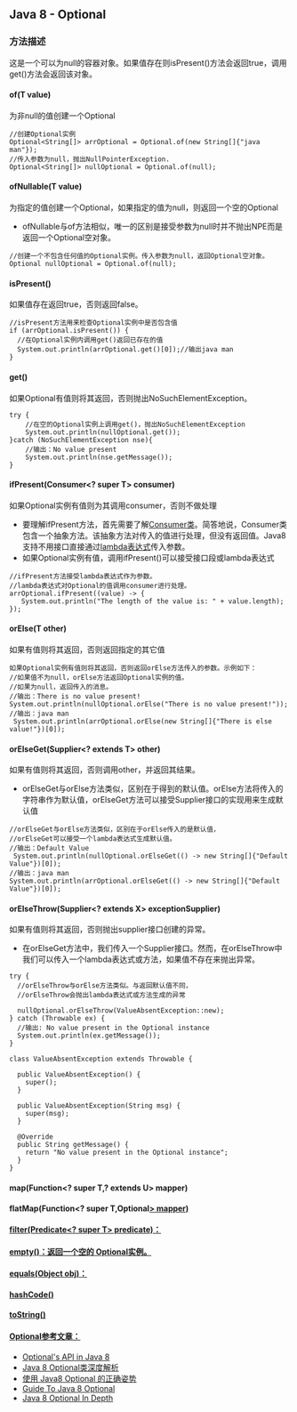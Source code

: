 ## Java 8 - Optional
### 方法描述
这是一个可以为null的容器对象。如果值存在则isPresent()方法会返回true，调用get()方法会返回该对象。

#### of(T value)
为非null的值创建一个Optional
```text
//创建Optional实例
Optional<String[]> arrOptional = Optional.of(new String[]{"java man"});
//传入参数为null，抛出NullPointerException.
Optional<String[]> nullOptional = Optional.of(null);
```    
#### ofNullable(T value)
为指定的值创建一个Optional，如果指定的值为null，则返回一个空的Optional
* ofNullable与of方法相似，唯一的区别是接受参数为null时并不抛出NPE而是返回一个Optional空对象。
```text
//创建一个不包含任何值的Optional实例。传入参数为null，返回Optional空对象。
Optional nullOptional = Optional.of(null);
```
#### isPresent()
如果值存在返回true，否则返回false。
```text
//isPresent方法用来检查Optional实例中是否包含值
if (arrOptional.isPresent()) {
  //在Optional实例内调用get()返回已存在的值
  System.out.println(arrOptional.get()[0]);//输出java man
}
```
#### get()
如果Optional有值则将其返回，否则抛出NoSuchElementException。
```text
try {
    //在空的Optional实例上调用get()，抛出NoSuchElementException
    System.out.println(nullOptional.get());
}catch (NoSuchElementException nse){
    //输出：No value present
    System.out.println(nse.getMessage());
}
```
#### ifPresent(Consumer<? super T> consumer)
如果Optional实例有值则为其调用consumer，否则不做处理
* 要理解ifPresent方法，首先需要了解[Consumer类](https://sanaulla.info/2013/04/01/predicate-and-consumer-interface-in-java-util-function-package-in-java-8/)。简答地说，Consumer类包含一个抽象方法。该抽象方法对传入的值进行处理，但没有返回值。Java8支持不用接口直接通过[lambda表达式](https://sanaulla.info/2013/03/11/using-lambda-expression-to-sort-a-list-in-java-8-using-netbeans-lambda-support/)传入参数。
* 如果Optional实例有值，调用ifPresent()可以接受接口段或lambda表达式
```text
//ifPresent方法接受lambda表达式作为参数。
//lambda表达式对Optional的值调用consumer进行处理。
arrOptional.ifPresent((value) -> {
   System.out.println("The length of the value is: " + value.length);
});
```
#### orElse(T other)
如果有值则将其返回，否则返回指定的其它值
```text
如果Optional实例有值则将其返回，否则返回orElse方法传入的参数。示例如下：
//如果值不为null，orElse方法返回Optional实例的值。
//如果为null，返回传入的消息。
//输出：There is no value present!
System.out.println(nullOptional.orElse("There is no value present!"));
//输出：java man
 System.out.println(arrOptional.orElse(new String[]{"There is else value!"})[0]);
```
#### orElseGet(Supplier<? extends T> other)
如果有值则将其返回，否则调用other，并返回其结果。
* orElseGet与orElse方法类似，区别在于得到的默认值。orElse方法将传入的字符串作为默认值，orElseGet方法可以接受Supplier接口的实现用来生成默认值
```text
//orElseGet与orElse方法类似，区别在于orElse传入的是默认值，
//orElseGet可以接受一个lambda表达式生成默认值。
//输出：Default Value
 System.out.println(nullOptional.orElseGet(() -> new String[]{"Default Value"})[0]);
//输出：java man
System.out.println(arrOptional.orElseGet(() -> new String[]{"Default Value"})[0]);
```
#### orElseThrow(Supplier<? extends X> exceptionSupplier)
如果有值则将其返回，否则抛出supplier接口创建的异常。
* 在orElseGet方法中，我们传入一个Supplier接口。然而，在orElseThrow中我们可以传入一个lambda表达式或方法，如果值不存在来抛出异常。
```text
try {
  //orElseThrow与orElse方法类似。与返回默认值不同，
  //orElseThrow会抛出lambda表达式或方法生成的异常 

  nullOptional.orElseThrow(ValueAbsentException::new);
} catch (Throwable ex) {
  //输出: No value present in the Optional instance
  System.out.println(ex.getMessage());
}

class ValueAbsentException extends Throwable {

  public ValueAbsentException() {
    super();
  }

  public ValueAbsentException(String msg) {
    super(msg);
  }

  @Override
  public String getMessage() {
    return "No value present in the Optional instance";
  }
}
```
#### map(Function<? super T,? extends U> mapper)
#### flatMap(Function<? super T,Optional<U>> mapper)
#### filter(Predicate<? super T> predicate)：

#### empty()：返回一个空的 Optional实例。
#### equals(Object obj)：
#### hashCode()
#### toString()

#### Optional参考文章：
* [Optional's API in Java 8](https://docs.oracle.com/javase/8/docs/api/java/util/Optional.html)
* [Java 8 Optional类深度解析](https://wizardforcel.gitbooks.io/java8-tutorials/content/Java%208%20Optional%20%E7%B1%BB%E6%B7%B1%E5%BA%A6%E8%A7%A3%E6%9E%90.html)
* [使用 Java8 Optional 的正确姿势](http://www.importnew.com/22060.html)
* [Guide To Java 8 Optional](https://www.baeldung.com/java-optional)
* [Java 8 Optional In Depth](https://www.mkyong.com/java8/java-8-optional-in-depth/)